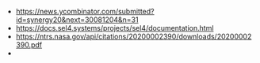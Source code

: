 
- https://news.ycombinator.com/submitted?id=synergy20&next=30081204&n=31
- https://docs.sel4.systems/projects/sel4/documentation.html
- https://ntrs.nasa.gov/api/citations/20200002390/downloads/20200002390.pdf
-
